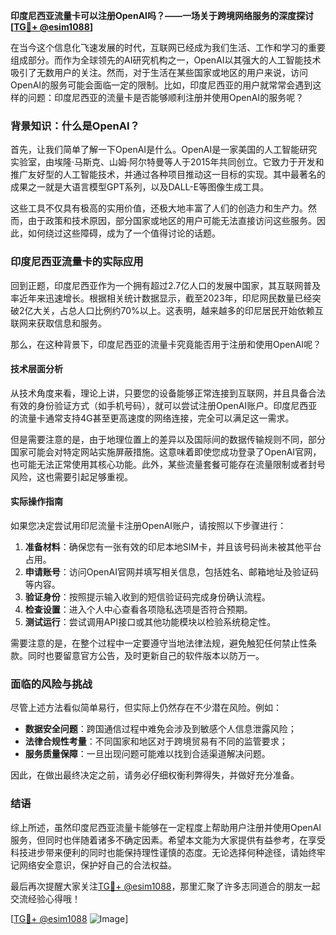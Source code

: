 **印度尼西亚流量卡可以注册OpenAI吗？——一场关于跨境网络服务的深度探讨[[TG💪+ @esim1088](https://t.me/s/esim1088)]**

在当今这个信息化飞速发展的时代，互联网已经成为我们生活、工作和学习的重要组成部分。而作为全球领先的AI研究机构之一，OpenAI以其强大的人工智能技术吸引了无数用户的关注。然而，对于生活在某些国家或地区的用户来说，访问OpenAI的服务可能会面临一定的限制。比如，印度尼西亚的用户就常常会遇到这样的问题：印度尼西亚的流量卡是否能够顺利注册并使用OpenAI的服务呢？

### 背景知识：什么是OpenAI？

首先，让我们简单了解一下OpenAI是什么。OpenAI是一家美国的人工智能研究实验室，由埃隆·马斯克、山姆·阿尔特曼等人于2015年共同创立。它致力于开发和推广友好型的人工智能技术，并通过各种项目推动这一目标的实现。其中最著名的成果之一就是大语言模型GPT系列，以及DALL-E等图像生成工具。

这些工具不仅具有极高的实用价值，还极大地丰富了人们的创造力和生产力。然而，由于政策和技术原因，部分国家或地区的用户可能无法直接访问这些服务。因此，如何绕过这些障碍，成为了一个值得讨论的话题。

### 印度尼西亚流量卡的实际应用

回到正题，印度尼西亚作为一个拥有超过2.7亿人口的发展中国家，其互联网普及率近年来迅速增长。根据相关统计数据显示，截至2023年，印尼网民数量已经突破2亿大关，占总人口比例约70%以上。这表明，越来越多的印尼居民开始依赖互联网来获取信息和服务。

那么，在这种背景下，印度尼西亚的流量卡究竟能否用于注册和使用OpenAI呢？

#### 技术层面分析

从技术角度来看，理论上讲，只要您的设备能够正常连接到互联网，并且具备合法有效的身份验证方式（如手机号码），就可以尝试注册OpenAI账户。印度尼西亚的流量卡通常支持4G甚至更高速度的网络连接，完全可以满足这一需求。

但是需要注意的是，由于地理位置上的差异以及国际间的数据传输规则不同，部分国家可能会对特定网站实施屏蔽措施。这意味着即使您成功登录了OpenAI官网，也可能无法正常使用其核心功能。此外，某些流量套餐可能存在流量限制或者封号风险，这也需要引起足够重视。

#### 实际操作指南

如果您决定尝试用印尼流量卡注册OpenAI账户，请按照以下步骤进行：

1. **准备材料**：确保您有一张有效的印尼本地SIM卡，并且该号码尚未被其他平台占用。
2. **申请账号**：访问OpenAI官网并填写相关信息，包括姓名、邮箱地址及验证码等内容。
3. **验证身份**：按照提示输入收到的短信验证码完成身份确认流程。
4. **检查设置**：进入个人中心查看各项隐私选项是否符合预期。
5. **测试运行**：尝试调用API接口或其他功能模块以检验系统稳定性。

需要注意的是，在整个过程中一定要遵守当地法律法规，避免触犯任何禁止性条款。同时也要留意官方公告，及时更新自己的软件版本以防万一。

### 面临的风险与挑战

尽管上述方法看似简单易行，但实际上仍然存在不少潜在风险。例如：

- **数据安全问题**：跨国通信过程中难免会涉及到敏感个人信息泄露风险；
- **法律合规性考量**：不同国家和地区对于跨境贸易有不同的监管要求；
- **服务质量保障**：一旦出现问题可能难以找到合适渠道解决问题。

因此，在做出最终决定之前，请务必仔细权衡利弊得失，并做好充分准备。

### 结语

综上所述，虽然印度尼西亚流量卡能够在一定程度上帮助用户注册并使用OpenAI服务，但同时也伴随着诸多不确定因素。希望本文能为大家提供有益参考，在享受科技进步带来便利的同时也能保持理性谨慎的态度。无论选择何种途径，请始终牢记网络安全意识，保护好自己的合法权益。

最后再次提醒大家关注[TG💪+ @esim1088](https://t.me/s/esim1088)，那里汇聚了许多志同道合的朋友一起交流经验心得哦！

[[TG💪+ @esim1088](https://t.me/s/esim1088) ![Image](https://i.postimg.cc/4NQfJmqS/Snipaste-2025-05-13-00-14-12.png)]